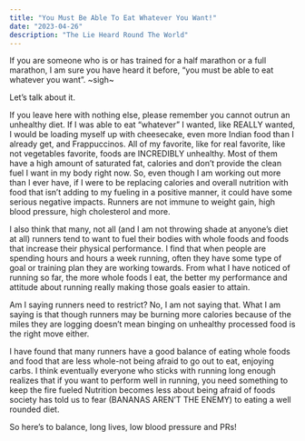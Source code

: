 ```yaml
---
title: "You Must Be Able To Eat Whatever You Want!"
date: "2023-04-26"
description: "The Lie Heard Round The World"
---
```



If you are someone who is or has trained for a half marathon or a full marathon, I am sure you have heard it before, “you must be able to eat whatever you want”.  ~sigh~


Let’s talk about it.


If you leave here with nothing else, please remember you cannot outrun an unhealthy diet. If I was able to eat “whatever” I wanted, like REALLY wanted, I would be loading myself up with cheesecake, even more Indian food than I already get, and Frappuccinos. All of my favorite, like for real favorite, like not vegetables favorite, foods are INCREDIBLY unhealthy. Most of them have a high amount of saturated fat, calories and don’t provide the clean fuel I want in my body right now. So, even though I am working out more than I ever have, if I were to be replacing calories and overall nutrition with food that isn’t adding to my fueling in a positive manner, it could have some serious negative impacts. Runners are not immune to weight gain, high blood pressure, high cholesterol and more.


I also think that many, not all (and I am not throwing shade at anyone’s diet at all) runners tend to want to fuel their bodies with whole foods and foods that increase their physical performance. I find that when people are spending hours and hours a week running, often they have some type of goal or training plan they are working towards. From what I have noticed of running so far, the more whole foods I eat, the better my performance and attitude about running really making those goals easier to attain. 


Am I saying runners need to restrict? No, I am not saying that. What I am saying is that though runners may be burning more calories because of the miles they are logging doesn’t mean binging on unhealthy processed food is the right move either. 


I have found that many runners have a good balance of eating whole foods and food that are less whole-not being afraid to go out to eat, enjoying carbs. I think eventually everyone who sticks with running long enough realizes that if you want to perform well in running, you need something to keep the fire fueled Nutrition becomes less about being afraid of foods society has told us to fear (BANANAS AREN’T THE ENEMY) to eating a well rounded diet. 


So here’s to balance, long lives, low blood pressure and PRs! 
